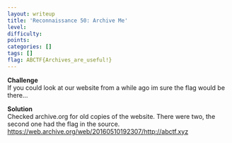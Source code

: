```yaml
---
layout: writeup
title: 'Reconnaissance 50: Archive Me'
level:
difficulty:
points:
categories: []
tags: []
flag: ABCTF{Archives_are_useful!}
---
```

**Challenge**  
If you could look at our website from a while ago im sure the flag would
be there...

**Solution**  
Checked archive.org for old copies of the website. There were two, the
second one had the flag in the source.  
https://web.archive.org/web/20160510192307/http://abctf.xyz

